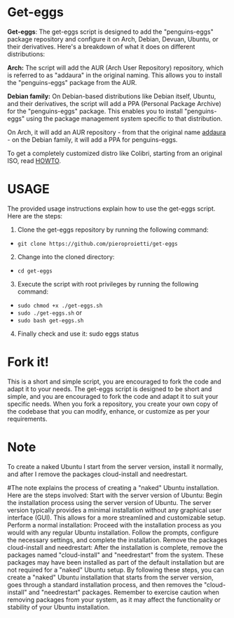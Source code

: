 # Get-eggs

**Get-eggs**: The get-eggs script is designed to add the "penguins-eggs" package repository and configure it on Arch, Debian, Devuan, Ubuntu, or their derivatives. Here's a breakdown of what it does on different distributions:

**Arch:** The script will add the AUR (Arch User Repository) repository, which is referred to as "addaura" in the original naming. This allows you to install the "penguins-eggs" package from the AUR.

**Debian family:** On Debian-based distributions like Debian itself, Ubuntu, and their derivatives, the script will add a PPA (Personal Package Archive) for the "penguins-eggs" package. This enables you to install "penguins-eggs" using the package management system specific to that distribution.

On Arch, it will add an AUR repository - from that the original name [addaura](./documentation/NAMING.md) - on the Debian family, it will add a PPA for penguins-eggs.

To get a completely customized distro like Colibri, starting from an original ISO, read [HOWTO](./documentation/HOWTO.md).

# USAGE
The provided usage instructions explain how to use the get-eggs script. Here are the steps:
1. Clone the get-eggs repository by running the following command:
* `git clone https://github.com/pieroproietti/get-eggs`
2. Change into the cloned directory:
* `cd get-eggs`
3. Execute the script with root privileges by running the following command:
* `sudo chmod +x ./get-eggs.sh`  
* `sudo ./get-eggs.sh`
or
* `sudo bash get-eggs.sh`
4. Finally check and use it:
sudo eggs status

# Fork it!
This is a short and simple script, you are encouraged to fork the code and adapt it to your needs. The get-eggs script is designed to be short and simple, and you are encouraged to fork the code and adapt it to suit your specific needs. When you fork a repository, you create your own copy of the codebase that you can modify, enhance, or customize as per your requirements.

# Note
To create a naked Ubuntu I start from the server version, install it normally, and after I remove the packages cloud-install and needrestart.

#The note explains the process of creating a "naked" Ubuntu installation. Here are the steps involved:
Start with the server version of Ubuntu: Begin the installation process using the server version of Ubuntu. The server version typically provides a minimal installation without any graphical user interface (GUI). This allows for a more streamlined and customizable setup.
Perform a normal installation: Proceed with the installation process as you would with any regular Ubuntu installation. Follow the prompts, configure the necessary settings, and complete the installation.
Remove the packages cloud-install and needrestart: After the installation is complete, remove the packages named "cloud-install" and "needrestart" from the system. These packages may have been installed as part of the default installation but are not required for a "naked" Ubuntu setup.
By following these steps, you can create a "naked" Ubuntu installation that starts from the server version, goes through a standard installation process, and then removes the "cloud-install" and "needrestart" packages.
Remember to exercise caution when removing packages from your system, as it may affect the functionality or stability of your Ubuntu installation.
